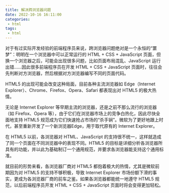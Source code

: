 ```yaml
---
title: 解决跨浏览器问题
date: 2022-10-16 16:11:00
categories:
 - html
tags:
 - html
---
```


对于有过实际开发经验的前端程序员来说，跨浏览器问题绝对是一个永恒的“噩梦”：明明在一个浏览器中可以正常运行的 HTML + CSS + JavaScript 页面，但换一个浏览器之后，可能会出现很多问题，比如页面布局混乱、JavaScript 运行出错……因此很多前端程序员在开发 HTML + CSS + JavaScript 页面时，往往会先判断对方浏览器，然后根据对方浏览器编写不同的页面代码。

HTML5 的出现可能会改变这种局面，目前各种主流浏览器如 Edge（Internet Explorer）、Chrome、Firefox、Opera、Safari 都表现出对 HTML5 的极大热情。

无论是 Internet Explorer 等早期主流的浏览器，还是之前不那么流行的浏览器（如 Firefox、Opera 等），由于它们在浏览器市场上的竞争白热化，因此尽快全面地支持 HTML5 规范成为它们快速抢占市场的“杀手锏”。微软为了更好地跟上时代，甚至重新开发了一个新浏览器Edge，用于取代原有的 Internet Explorer。

在 HTML5 以前，各浏览器对 HTML、JavaScript 的支持很不统一，这样就造成了同一个页面在不同浏览器中的表现不同。HTML5 的目标是详细分析各浏览器所具有的功能，并以此为基础制订一个通用规范，并要求各浏览器能支持这个通用标准。

就目前的形势来看，各浏览器厂商对 HTML5 都抱着极大的热情，尤其是微软前期因为对 HTML5 的支持不够积极，导致 Internet Explorer 市场份额下滑的事实，更成为各浏览器厂商的前车之鉴。如果各浏览器都能统一地遵守 HTML5 规范，以后前端程序员开发 HTML + CSS + JavaScript 页面时将会变得更加轻松。
